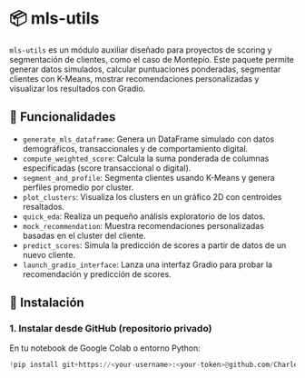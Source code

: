 # 📦 mls-utils

`mls-utils` es un módulo auxiliar diseñado para proyectos de scoring y segmentación de clientes, como el caso de Montepío. Este paquete permite generar datos simulados, calcular puntuaciones ponderadas, segmentar clientes con K-Means, mostrar recomendaciones personalizadas y visualizar los resultados con Gradio.

## 🚀 Funcionalidades

- `generate_mls_dataframe`: Genera un DataFrame simulado con datos demográficos, transaccionales y de comportamiento digital.
- `compute_weighted_score`: Calcula la suma ponderada de columnas especificadas (score transaccional o digital).
- `segment_and_profile`: Segmenta clientes usando K-Means y genera perfiles promedio por cluster.
- `plot_clusters`: Visualiza los clusters en un gráfico 2D con centroides resaltados.
- `quick_eda`: Realiza un pequeño análisis exploratorio de los datos.
- `mock_recommendation`: Muestra recomendaciones personalizadas basadas en el cluster del cliente.
- `predict_scores`: Simula la predicción de scores a partir de datos de un nuevo cliente.
- `launch_gradio_interface`: Lanza una interfaz Gradio para probar la recomendación y predicción de scores.

## 🔧 Instalación

### 1. Instalar desde GitHub (repositorio privado)

En tu notebook de Google Colab o entorno Python:

```python
!pip install git+https://<your-username>:<your-token>@github.com/Charles9412/mls-utils.git
